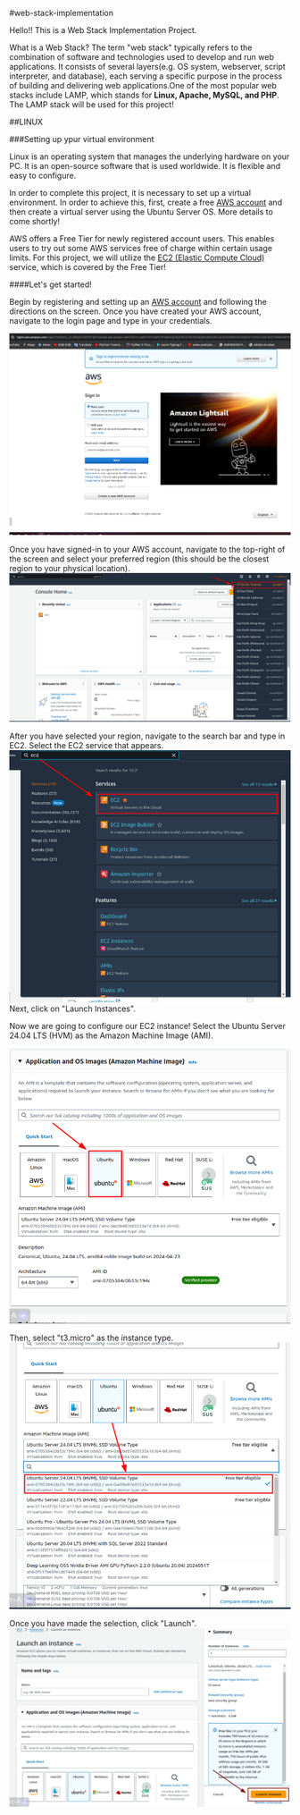 #web-stack-implementation

Hello!! This is a Web Stack Implementation Project.

What is a Web Stack?
The term "web stack" typically refers to the combination of software and technologies used to develop and run web applications. It consists of several layers(e.g. OS system, webserver, script interpreter, and database), each serving a specific purpose in the process of building and delivering web applications.One of the most popular web stacks include LAMP, which stands for **Linux, Apache, MySQL, and PHP**. The LAMP stack will be used for this project!


##LINUX

###Setting up ypur virtual environment

Linux is an operating system that manages the underlying hardware on your PC. It is an open-source software that is used worldwide. It is flexible and easy to configure.

In order to complete this project, it is necessary to set up a virtual environment. In order to achieve this, first, create a free [AWS account](https://aws.amazon.com/) and then create a virtual server using the Ubuntu Server OS. More details to come shortly!

AWS offers a Free Tier for newly registered account users. This enables users to try out some AWS services free of charge within certain usage limits. For this project, we will utilize the [EC2 (Elastic Compute Cloud)](https://aws.amazon.com/ec2/features/) service, which is covered by the Free Tier!

####Let's get started!

Begin by registering and setting up an [AWS account](https://aws.amazon.com/) and following the directions on the screen. Once you have created your AWS account, navigate to the login page and type in your credentials.

![](./images/aws.png)

Once you have signed-in to your AWS account, navigate to the top-right of the screen and select your preferred region (this should be the closest region to your physical location).
![](./images/aws2.png)

After you have selected your region, navigate to the search bar and type in EC2. Select the EC2 service that appears.
![](./images/aws3.png)
Next, click on "Launch Instances".

Now we are going to configure our EC2 instance! Select the Ubuntu Server 24.04 LTS (HVM) as the Amazon Machine Image (AMI).

![](./images/aws4.png)

Then, select "t3.micro" as the instance type. 
![](./images/aws5.png)

Once you have made the selection, click "Launch".
![](./images/aws6.png)